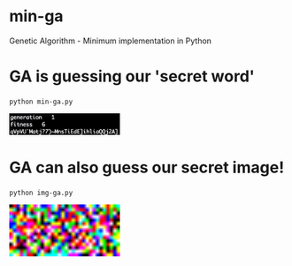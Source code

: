 # min-ga
Genetic Algorithm - Minimum implementation in Python

# GA is guessing our 'secret word'

`python min-ga.py`

<img src="min-ga.gif" width="200"/>

# GA can also guess our secret image!

`python img-ga.py`

<img src="img-ga.gif" width="200"/>
